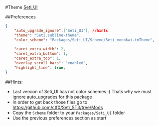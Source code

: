 #Theme
[Seti_UI](https://packagecontrol.io/packages/Seti_UI "Seti_UI in Package Control")

##Preferences
```json
{
    "auto_upgrade_ignore":["Seti_UI"], //hints
    "theme": "Seti.sublime-theme",
    "color_scheme": "Packages/Seti_UI/Scheme/Seti_monokai.tmTheme",
    
    "caret_extra_width": 2,
    "caret_extra_bottom": 1,
    "caret_extra_top": 1,
    "overlay_scroll_bars": "enabled",
    "highlight_line": true,
}
```

##Hints:

* Last version of Seti_UI has not color schemes :( Thats why we must ignore auto_upgrades for this package
* In order to get back those files go to <https://github.com/ctf0/Seti_ST3/tree/Mods>
* Copy the `Scheme` folder to your `Packages/Seti_UI` folder
* Use the previous preferences section as start
